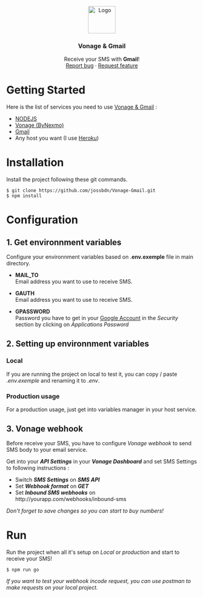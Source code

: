 <p align="center">
  <a href="https://example.com/">
    <img src="https://image.noelshack.com/fichiers/2022/12/1/1647865048-vonage.jpg" alt="Logo" width=72 height=72>
  </a>

  <h3 align="center">Vonage & Gmail</h3>

  <p align="center">
    Receive your SMS with <b>Gmail</b>!
    <br>
    <a href="https://github.com/jossbdn/Vonage-Gmail/issues">Report bug</a>
    ·
    <a href="https://github.com/jossbdn/Vonage-Gmail/discussions/1">Request feature</a>
  </p>
</p>

# Getting Started

Here is the list of services you need to use <u>Vonage & Gmail</u> :
- [NODEJS](https://nodejs.org/en/)
- [Vonage (ByNexmo)](https://www.vonage.fr/)
- [Gmail](https://mail.google.com/)
- Any host you want (I use [Heroku](heroku.com))

# Installation

Install the project following these git commands.

```
$ git clone https://github.com/jossbdn/Vonage-Gmail.git
$ npm install
```

# Configuration
## 1. Get environnment variables

Configure your environnment variables based on .<b>env.exemple</b> file in main directory.

<ul>
    <li>
        <p>
            <b>MAIL_TO</b>
            <br>Email address you want to use to receive SMS.
        </p>
    </li>
    <li>
        <p>
            <b>GAUTH</b>
            <br>Email address you want to use to receive SMS.
        </p>
    </li>
    <li>
        <p>
            <b>GPASSWORD</b>
            <br>Password you have to get in your <a href="https://myaccount.google.com/security">Google Account</a> in the <i>Security</i> section by clicking on <i>Applications Password</i>
        </p>
    </li>
</ul>

## 2. Setting up environnment variables

### <b>Local</b>
If you are running the project on local to test it, you can copy / paste <i>.env.exemple</i> and renaming it to <i>.env</i>.

### <b>Production usage</b>
For a production usage, just get into variables manager in your host service.

## 3. Vonage webhook
Before receive your SMS, you have to configure <i>Vonage webhook</i> to send SMS body to your email service. 

Get into your <b><i>API Settings</i></b> in your <b><i>Vonage Dashboard</i></b> and set SMS Settings to following instructions :
<ul>
    <li>Switch <b><i>SMS Settings</i></b> on <b><i>SMS API</i></b></li>
    <li>Set <b><i>Webhook format</i></b> on <b><i>GET</i></b></li>
    <li>Set <b><i>Inbound SMS webhooks</i></b> on http://yourapp.com/webhooks/inbound-sms</li>
</ul>

<i>Don't forget to save changes so you can start to buy numbers!</i>

# Run

Run the project when all it's setup on <i>Local</i> or <i>production</i> and start to receive your SMS!

```
$ npm run go
```
<i>If you want to test your webhook incode request, you can use postman to make requests on your local project.</i>
